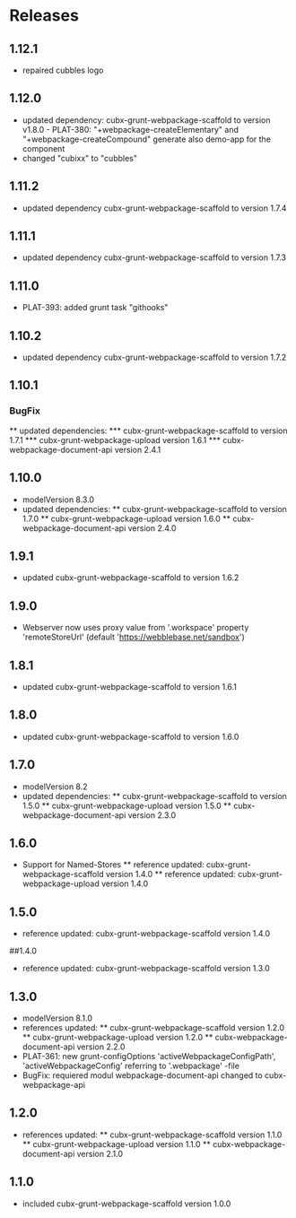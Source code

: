 # Releases

## 1.12.1
* repaired cubbles logo
## 1.12.0

* updated dependency: cubx-grunt-webpackage-scaffold to version v1.8.0 - PLAT-380: "+webpackage-createElementary" and "+webpackage-createCompound" generate also demo-app for the component
* changed "cubixx" to "cubbles"

## 1.11.2

* updated dependency cubx-grunt-webpackage-scaffold to version 1.7.4

## 1.11.1

* updated dependency cubx-grunt-webpackage-scaffold to version 1.7.3

## 1.11.0

* PLAT-393: added grunt task "githooks"

## 1.10.2
* updated dependency cubx-grunt-webpackage-scaffold to version 1.7.2

## 1.10.1

### BugFix
**  updated dependencies:
*** cubx-grunt-webpackage-scaffold to version 1.7.1
*** cubx-grunt-webpackage-upload version 1.6.1
*** cubx-webpackage-document-api version 2.4.1


## 1.10.0
* modelVersion 8.3.0
* updated dependencies:
** cubx-grunt-webpackage-scaffold to version 1.7.0
** cubx-grunt-webpackage-upload version 1.6.0
** cubx-webpackage-document-api version 2.4.0


## 1.9.1
* updated cubx-grunt-webpackage-scaffold to version 1.6.2

## 1.9.0
* Webserver now uses proxy value from '.workspace' property 'remoteStoreUrl' (default 'https://webblebase.net/sandbox')

## 1.8.1
* updated cubx-grunt-webpackage-scaffold to version 1.6.1


## 1.8.0
* updated cubx-grunt-webpackage-scaffold to version 1.6.0

## 1.7.0
* modelVersion 8.2
* updated dependencies:
** cubx-grunt-webpackage-scaffold to version 1.5.0
** cubx-grunt-webpackage-upload version 1.5.0
** cubx-webpackage-document-api version 2.3.0

## 1.6.0
* Support for Named-Stores
** reference updated: cubx-grunt-webpackage-scaffold version 1.4.0
** reference updated: cubx-grunt-webpackage-upload version 1.4.0

## 1.5.0
* reference updated: cubx-grunt-webpackage-scaffold version 1.4.0

##1.4.0
* reference updated: cubx-grunt-webpackage-scaffold version 1.3.0

## 1.3.0
* modelVersion 8.1.0
* references updated:
** cubx-grunt-webpackage-scaffold version 1.2.0
** cubx-grunt-webpackage-upload version 1.2.0
** cubx-webpackage-document-api version 2.2.0
* PLAT-361: new grunt-configOptions 'activeWebpackageConfigPath', 'activeWebpackageConfig' referring to '.webpackage' -file
* BugFix: requiered modul webpackage-document-api changed to cubx-webpackage-api

## 1.2.0
* references updated:
** cubx-grunt-webpackage-scaffold version 1.1.0
** cubx-grunt-webpackage-upload version 1.1.0
** cubx-webpackage-document-api version 2.1.0

## 1.1.0
* included cubx-grunt-webpackage-scaffold version 1.0.0

